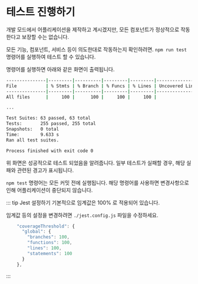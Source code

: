 # 테스트 진행하기

개발 모드에서 어플리케이션을 제작하고 계시겠지만, 모든 컴포넌트가 정상적으로 작동한다고 보장할 수는 없습니다.

모든 기능, 컴포넌트, 서비스 등이 의도한대로 작동하는지 확인하려면.
`npm run test` 명령어를 실행하여 테스트 할 수 있습니다.

명령어를 실행하면 아래와 같은 화면이 출력됩니다.

```bash
---------------|---------|----------|---------|---------|-------------------
File           | % Stmts | % Branch | % Funcs | % Lines | Uncovered Line #s 
---------------|---------|----------|---------|---------|-------------------
All files      |     100 |      100 |     100 |     100 |   

...

Test Suites: 63 passed, 63 total
Tests:       255 passed, 255 total
Snapshots:   0 total
Time:        9.633 s
Ran all test suites.

Process finished with exit code 0
```

위 화면은 성공적으로 테스트 되었음을 알려줍니다.
일부 테스트가 실패할 경우, 해당 실패와 관련된 경고가 표시됩니다.

`npm test` 명령어는 모든 커밋 전에 실행됩니다.
해당 명령어를 사용하면 변경사항으로 인해 어플리케이션이 중단되지 않습니다.

::: tip Jest 설정하기
기본적으로 임계값은 100% 로 적용되어 있습니다.

임계값 등의 설정을 변경하려면 `./jest.config.js` 파일을 수정하세요.

```js
    "coverageThreshold": {
      "global": {
        "branches": 100,
        "functions": 100,
        "lines": 100,
        "statements": 100
      }
    },
```

:::
